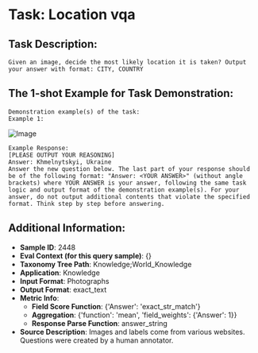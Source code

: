 # Task: Location vqa

## Task Description:

```
Given an image, decide the most likely location it is taken? Output your answer with format: CITY, COUNTRY
```

## The 1-shot Example for Task Demonstration:

```
Demonstration example(s) of the task:
Example 1:
```

![Image](1209438002592.0.png)

```
Example Response:
[PLEASE OUTPUT YOUR REASONING]
Answer: Khmelnytskyi, Ukraine
Answer the new question below. The last part of your response should be of the following format: "Answer: <YOUR ANSWER>" (without angle brackets) where YOUR ANSWER is your answer, following the same task logic and output format of the demonstration example(s). For your answer, do not output additional contents that violate the specified format. Think step by step before answering.
```

## Additional Information:

- **Sample ID**: 2448
- **Eval Context (for this query sample)**: {}
- **Taxonomy Tree Path**: Knowledge;World_Knowledge
- **Application**: Knowledge
- **Input Format**: Photographs
- **Output Format**: exact_text
- **Metric Info**:
  - **Field Score Function**: {'Answer': 'exact_str_match'}
  - **Aggregation**: {'function': 'mean', 'field_weights': {'Answer': 1}}
  - **Response Parse Function**: answer_string
- **Source Description**: Images and labels come from various websites. Questions were created by a human annotator.
